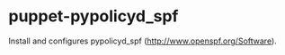 puppet-pypolicyd_spf
====================

Install and configures pypolicyd_spf (http://www.openspf.org/Software).
